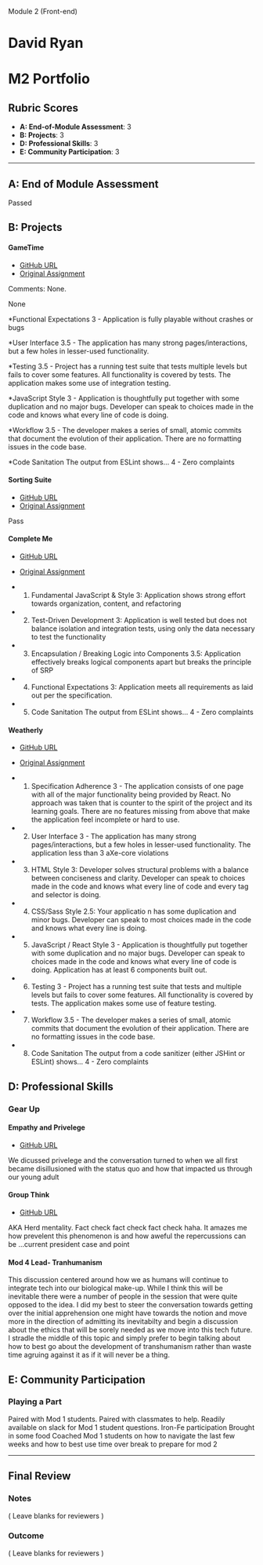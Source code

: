 Module 2 (Front-end)
# David Ryan  
 
 # M2 Portfolio
 
 ## Rubric Scores
 
 * **A: End-of-Module Assessment**: 3
 * **B: Projects**: 3
 * **D: Professional Skills**: 3
 * **E: Community Participation**: 3
 
 -----------------------
 
 ## A: End of Module Assessment
 
 Passed
 
 
 ## B: Projects
 
 #### GameTime
 
 * [GitHub URL](https://github.com/davidjryan/game-time)
 * [Original Assignment](http://frontend.turing.io/projects/game-time.html)
 
 Comments: None.
 
 None
 
 *Functional Expectations
 3 - Application is fully playable without crashes or bugs
 
 *User Interface
 3.5 - The application has many strong pages/interactions, but a few holes in lesser-used functionality.
 
 *Testing
 3.5 - Project has a running test suite that tests multiple levels but fails to cover some features. All functionality is covered by tests. The application makes some use of integration testing.
 
 *JavaScript Style
 3 - Application is thoughtfully put together with some duplication and no major bugs. Developer can speak to choices made in the code and knows what every line of code is doing.

 *Workflow
 3.5 - The developer makes a series of small, atomic commits that document the evolution of their application. There are no formatting issues in the code base.

 *Code Sanitation
 The output from ESLint shows…
 4 - Zero complaints
 
 #### Sorting Suite
 
 * [GitHub URL](https://github.com/davidjryan/sorting-suite)
 * [Original Assignment](http://frontend.turing.io/projects/sorting-suite.html)
 
 Pass
 
 #### Complete Me
 
 * [GitHub URL](https://github.com/davidjryan/complete-me)
 * [Original Assignment](http://frontend.turing.io/projects/complete-me.html)
 
 * 1. Fundamental JavaScript & Style
 3: Application shows strong effort towards organization, content, and refactoring

 * 2. Test-Driven Development
 3: Application is well tested but does not balance isolation and integration tests, using only the data necessary to test the functionality

 * 3. Encapsulation / Breaking Logic into Components
 3.5: Application effectively breaks logical components apart but breaks the principle of SRP

 * 4. Functional Expectations
 3: Application meets all requirements as laid out per the specification.

 * 5. Code Sanitation
  The output from ESLint shows…
 4 - Zero complaints
 
 
 
 #### Weatherly
 
 * [GitHub URL](https://github.com/davidjryan/weatherly)
 * [Original Assignment](http://frontend.turing.io/projects/weathrly.html)
 
 * 1. Specification Adherence
 3 - The application consists of one page with all of the major functionality being provided by React. No approach was taken that is counter to the spirit of the project and its learning goals. There are no features missing from above that make the application feel incomplete or hard to use.

 * 2. User Interface
 3 - The application has many strong pages/interactions, but a few holes in lesser-used functionality. The application less than 3 aXe-core violations

 * 3. HTML Style
 3: Developer solves structural problems with a balance between conciseness and clarity. Developer can speak to choices made in the code and knows what every line of code and every tag and selector is doing.

 * 4. CSS/Sass Style
 2.5: Your applicatio n has some duplication and minor bugs. Developer can speak to most choices made in the code and knows what every line is doing.

 * 5. JavaScript / React Style
 3 - Application is thoughtfully put together with some duplication and no major bugs. Developer can speak to choices made in the code and knows what every line of code is doing. Application has at least 6 components built out.

 * 6. Testing
 3 - Project has a running test suite that tests and multiple levels but fails to cover some features. All functionality is covered by tests. The application makes some use of feature testing.

 * 7. Workflow
 3.5 - The developer makes a series of small, atomic commits that document the evolution of their application. There are no formatting issues in the code base.

 * 8. Code Sanitation
 The output from a code sanitizer (either JSHint or ESLint) shows…
 4 - Zero complaints
 
 
 ## D: Professional Skills
 
 ### Gear Up
 #### Empathy and Privelege
 
 * [GitHub URL](https://github.com/turingschool/gear-up/blob/master/empathy.markdown)

 We dicussed privelege and the conversation turned to when we all first became disillusioned with the status quo and how that impacted us through our young adult 
 
 #### Group Think
 
 * [GitHub URL](https://github.com/turingschool/gear-up/blob/master/groupthink.md)
 
 AKA Herd mentality.  Fact check fact check fact check haha.  It amazes me how prevelent this phenomenon is and how aweful the repercussions can be ...current president case and point
 
 #### Mod 4 Lead- Tranhumanism
 
 This discussion centered around how we as humans will continue to integrate tech into our biological make-up.  While I think this will be inevitable there were a number of people in the session that were quite opposed to the idea.  I did my best to steer the conversation towards getting over the initial apprehension one might have towards the notion and move more in the direction of admitting its inevitabilty and begin a discussion about the ethics that will be sorely needed as we move into this tech future.  I stradle the middle of this topic and simply prefer to begin talking about how to best go about the development of transhumanism rather than waste time agruing against it as if it will never be a thing.
 
 ## E: Community Participation
 
 ### Playing a Part
 
 Paired with Mod 1 students.
 Paired with classmates to help.
 Readily available on slack for Mod 1 student questions.
 Iron-Fe participation
 Brought in some food
 Coached Mod 1 students on how to navigate the last few weeks and how to best use time over break to prepare for mod 2
 
 ------------------
 
 ## Final Review
 
 ### Notes
 
 ( Leave blanks for reviewers )
 
 ### Outcome
 
 ( Leave blanks for reviewers )

